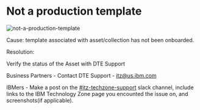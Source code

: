 #  Not a production template

![not-a-production-template](https://github.com/IBM/itz-support-public/blob/main/IBM-Technology-Zone/IBM-Technology-Zone-Runbooks/Images/not%20a%20production%20template.png)

Cause: template associated with asset/collection has not been onboarded.

Resolution:

Verify the status of the Asset with DTE Support

Business Partners - Contact DTE Support - itz@us.ibm.com

IBMers - Make a post on the [#itz-techzone-support](https://ibm-itz.slack.com/archives/C0124J683GW) slack channel, include links to the IBM Technology Zone page you encounted the issue on, and screenshots(if applicable).
